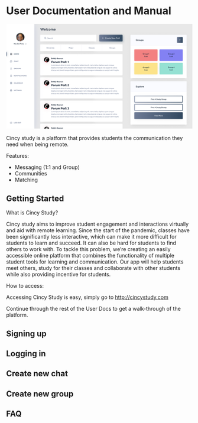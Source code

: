 # User Documentation and Manual

![Home Page](Homepage.png "Home Page")

Cincy study is a platform that provides students the communication they need when being remote.

Features:
- Messaging (1:1 and Group)
- Communities
- Matching

## Getting Started
What is Cincy Study?

Cincy study aims to improve student engagement and interactions virtually and aid with remote learning. Since the start
of the pandemic, classes have been significantly less interactive, which can make it more difficult for students to 
learn and succeed. It can also be hard for students to find others to work with. To tackle this problem, we’re 
creating an easily accessible online platform that combines the functionality of multiple student tools for learning 
and communication. Our app will help students meet others, study for their classes and collaborate with other 
students while also providing incentive for students.

How to access: 

Accessing Cincy Study is easy, simply go to http://cincystudy.com

Continue through the rest of the User Docs to get a walk-through of the platform.

## Signing up

## Logging in

## Create new chat

## Create new group

## FAQ
